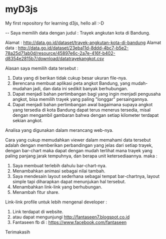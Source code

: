 # myD3js
My first repository for learning d3js, hello all :-D

-- Saya memilih data dengan judul : Trayek angkutan kota di Bandung.

Alamat : http://data.go.id/dataset/trayek-angkutan-kota-di-bandung
Alamat data : http://data.go.id/dataset/23eba11d-8ddd-4bc7-b5e2-78a25d71ab0d/resource/45897e6c-2a7e-416f-b402-d8354e2815b7/download/datatrayekangkot.csv

Alasan saya memilih data tersebut : 
1. Data yang di berikan tidak cukup besar ukuran file-nya.
2. Berencana membuat aplikasi peta angkot Bandung, yang mudah-mudahan jadi, dan data ini sedikit banyak berhubungan.
3. Dapat menjadi bahan pertimbangan bagi yang ingin menjadi pengusaha angkot, bisa memilih trayek yang paling "longgar" persaingannya.
4. Dapat menjadi bahan pertimbangan awal bagaimana supaya angkot yang tersedia di kota Bandung dapat terus menerus tersedia, misal dengan mengambil gambaran bahwa dengan setiap kilometer terdapat sekian angkot.

Analisa yang digunakan dalam merancang web-nya.

Cara yang cukup memudahkan viewer dalam memahami data tersebut adalah dengan memberikan perbandingan yang jelas dari setiap trayek, dengan bar-chart maka dapat dengan mudah terlihat mana trayek yang paling panjang jarak tempuhnya, dan berapa unit ketersediaannya.
  maka : 
1. Saya membuat terlebih dahulu bar-chart-nya.
2. Menambahkan animasi sebagai nilai tambah.
3. Saya mendesain layout sederhana sebagai tempat bar-chartnya, layout simple tapi diharapkan dapat menunjukan hal tersebut.
4. Menambahkan link-link yang berhubungan.
5. Menambah fitur share.

Link-link profile untuk lebih mengenal developer :
1. Link terdapat di website.
2. atau dapat mengunjungi http://fantaseen7.blogspot.co.id
3. Fantaseen fb di : https://www.facebook.com/fantaseen

Terimakasih
